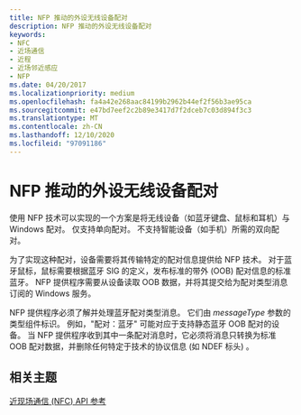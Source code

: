 ```yaml
---
title: NFP 推动的外设无线设备配对
description: NFP 推动的外设无线设备配对
keywords:
- NFC
- 近场通信
- 近程
- 近场邻近感应
- NFP
ms.date: 04/20/2017
ms.localizationpriority: medium
ms.openlocfilehash: fa4a42e268aac84199b2962b44ef2f56b3ae95ca
ms.sourcegitcommit: e47bd7eef2c2b89e3417d7f2dceb7c03d894f3c3
ms.translationtype: MT
ms.contentlocale: zh-CN
ms.lasthandoff: 12/10/2020
ms.locfileid: "97091186"
---
```

# <a name="nfp-facilitated-peripheral-wireless-device-pairing"></a>NFP 推动的外设无线设备配对


使用 NFP 技术可以实现的一个方案是将无线设备（如蓝牙键盘、鼠标和耳机）与 Windows 配对。 仅支持单向配对。 不支持智能设备（如手机）所需的双向配对。

为了实现这种配对，设备需要将其传输特定的配对信息提供给 NFP 技术。 对于蓝牙鼠标，鼠标需要根据蓝牙 SIG 的定义，发布标准的带外 (OOB) 配对信息的标准蓝牙。 NFP 提供程序需要从设备读取 OOB 数据，并将其提交给为配对类型消息订阅的 Windows 服务。

NFP 提供程序必须了解并处理蓝牙配对类型消息。 它们由 *messageType* 参数的类型组件标识。 例如，"配对：蓝牙" 可能对应于支持静态蓝牙 OOB 配对的设备。 当 NFP 提供程序收到其中一条配对消息时，它必须将消息只转换为标准 OOB 配对数据，并删除任何特定于技术的协议信息 (如 NDEF 标头) 。

 

 
## <a name="related-topics"></a>相关主题
[近现场通信 (NFC) API 参考](/windows-hardware/drivers/ddi/_nfpdrivers/)

